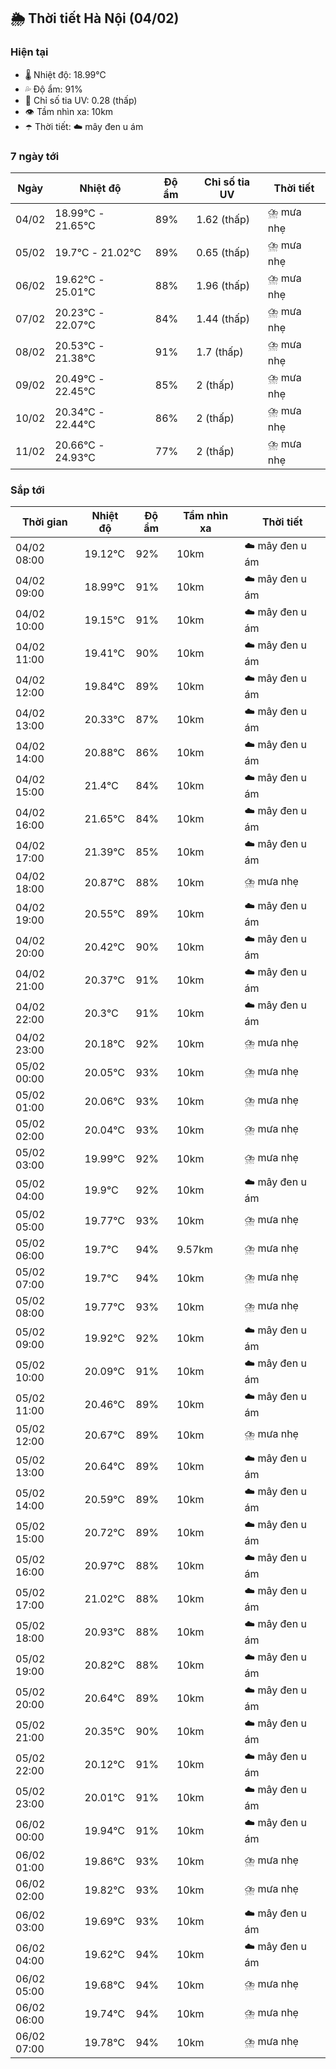 ## 🌦️ Thời tiết Hà Nội (04/02)

### Hiện tại

- 🌡️ Nhiệt độ: 18.99℃
- 💦 Độ ẩm: 91%
- 🌟 Chỉ số tia UV: 0.28 (thấp)
- 👁️ Tầm nhìn xa: 10km
- ☂️ Thời tiết: ☁️ mây đen u ám

### 7 ngày tới

| Ngày | Nhiệt độ | Độ ẩm | Chỉ số tia UV | Thời tiết |
| --- | --- | --- | --- | --- |
| 04/02 | 18.99℃ - 21.65℃ | 89% | 1.62 (thấp) | ⛈️ mưa nhẹ |
| 05/02 | 19.7℃ - 21.02℃ | 89% | 0.65 (thấp) | ⛈️ mưa nhẹ |
| 06/02 | 19.62℃ - 25.01℃ | 88% | 1.96 (thấp) | ⛈️ mưa nhẹ |
| 07/02 | 20.23℃ - 22.07℃ | 84% | 1.44 (thấp) | ⛈️ mưa nhẹ |
| 08/02 | 20.53℃ - 21.38℃ | 91% | 1.7 (thấp) | ⛈️ mưa nhẹ |
| 09/02 | 20.49℃ - 22.45℃ | 85% | 2 (thấp) | ⛈️ mưa nhẹ |
| 10/02 | 20.34℃ - 22.44℃ | 86% | 2 (thấp) | ⛈️ mưa nhẹ |
| 11/02 | 20.66℃ - 24.93℃ | 77% | 2 (thấp) | ⛈️ mưa nhẹ |

### Sắp tới

| Thời gian | Nhiệt độ | Độ ẩm | Tầm nhìn xa | Thời tiết |
| --- | --- | --- | --- | --- |
| 04/02 08:00 | 19.12℃ | 92% | 10km | ☁️ mây đen u ám |
| 04/02 09:00 | 18.99℃ | 91% | 10km | ☁️ mây đen u ám |
| 04/02 10:00 | 19.15℃ | 91% | 10km | ☁️ mây đen u ám |
| 04/02 11:00 | 19.41℃ | 90% | 10km | ☁️ mây đen u ám |
| 04/02 12:00 | 19.84℃ | 89% | 10km | ☁️ mây đen u ám |
| 04/02 13:00 | 20.33℃ | 87% | 10km | ☁️ mây đen u ám |
| 04/02 14:00 | 20.88℃ | 86% | 10km | ☁️ mây đen u ám |
| 04/02 15:00 | 21.4℃ | 84% | 10km | ☁️ mây đen u ám |
| 04/02 16:00 | 21.65℃ | 84% | 10km | ☁️ mây đen u ám |
| 04/02 17:00 | 21.39℃ | 85% | 10km | ☁️ mây đen u ám |
| 04/02 18:00 | 20.87℃ | 88% | 10km | ⛈️ mưa nhẹ |
| 04/02 19:00 | 20.55℃ | 89% | 10km | ☁️ mây đen u ám |
| 04/02 20:00 | 20.42℃ | 90% | 10km | ☁️ mây đen u ám |
| 04/02 21:00 | 20.37℃ | 91% | 10km | ☁️ mây đen u ám |
| 04/02 22:00 | 20.3℃ | 91% | 10km | ☁️ mây đen u ám |
| 04/02 23:00 | 20.18℃ | 92% | 10km | ⛈️ mưa nhẹ |
| 05/02 00:00 | 20.05℃ | 93% | 10km | ⛈️ mưa nhẹ |
| 05/02 01:00 | 20.06℃ | 93% | 10km | ⛈️ mưa nhẹ |
| 05/02 02:00 | 20.04℃ | 93% | 10km | ⛈️ mưa nhẹ |
| 05/02 03:00 | 19.99℃ | 92% | 10km | ⛈️ mưa nhẹ |
| 05/02 04:00 | 19.9℃ | 92% | 10km | ☁️ mây đen u ám |
| 05/02 05:00 | 19.77℃ | 93% | 10km | ⛈️ mưa nhẹ |
| 05/02 06:00 | 19.7℃ | 94% | 9.57km | ⛈️ mưa nhẹ |
| 05/02 07:00 | 19.7℃ | 94% | 10km | ⛈️ mưa nhẹ |
| 05/02 08:00 | 19.77℃ | 93% | 10km | ⛈️ mưa nhẹ |
| 05/02 09:00 | 19.92℃ | 92% | 10km | ☁️ mây đen u ám |
| 05/02 10:00 | 20.09℃ | 91% | 10km | ☁️ mây đen u ám |
| 05/02 11:00 | 20.46℃ | 89% | 10km | ☁️ mây đen u ám |
| 05/02 12:00 | 20.67℃ | 89% | 10km | ⛈️ mưa nhẹ |
| 05/02 13:00 | 20.64℃ | 89% | 10km | ☁️ mây đen u ám |
| 05/02 14:00 | 20.59℃ | 89% | 10km | ☁️ mây đen u ám |
| 05/02 15:00 | 20.72℃ | 89% | 10km | ☁️ mây đen u ám |
| 05/02 16:00 | 20.97℃ | 88% | 10km | ☁️ mây đen u ám |
| 05/02 17:00 | 21.02℃ | 88% | 10km | ☁️ mây đen u ám |
| 05/02 18:00 | 20.93℃ | 88% | 10km | ☁️ mây đen u ám |
| 05/02 19:00 | 20.82℃ | 88% | 10km | ☁️ mây đen u ám |
| 05/02 20:00 | 20.64℃ | 89% | 10km | ☁️ mây đen u ám |
| 05/02 21:00 | 20.35℃ | 90% | 10km | ☁️ mây đen u ám |
| 05/02 22:00 | 20.12℃ | 91% | 10km | ☁️ mây đen u ám |
| 05/02 23:00 | 20.01℃ | 91% | 10km | ☁️ mây đen u ám |
| 06/02 00:00 | 19.94℃ | 91% | 10km | ☁️ mây đen u ám |
| 06/02 01:00 | 19.86℃ | 93% | 10km | ⛈️ mưa nhẹ |
| 06/02 02:00 | 19.82℃ | 93% | 10km | ⛈️ mưa nhẹ |
| 06/02 03:00 | 19.69℃ | 93% | 10km | ☁️ mây đen u ám |
| 06/02 04:00 | 19.62℃ | 94% | 10km | ☁️ mây đen u ám |
| 06/02 05:00 | 19.68℃ | 94% | 10km | ⛈️ mưa nhẹ |
| 06/02 06:00 | 19.74℃ | 94% | 10km | ⛈️ mưa nhẹ |
| 06/02 07:00 | 19.78℃ | 94% | 10km | ⛈️ mưa nhẹ |
